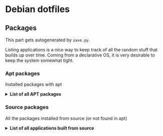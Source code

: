 # Debian dotfiles

## Packages

This part gets autogenerated by `save.py`.

Listing applications is a nice way to keep track of all the random stuff that builds up over time.
Coming from a declarative OS, it is very desirable to keep the system somewhat tight.

### Apt packages

Installed packages with apt

<details><summary><b>List of all APT packages</b></summary>

<!--BEGIN_APT_PACKAGES-->
| Package             | Description                                                             | Installed  |
|---------------------|-------------------------------------------------------------------------|------------|
| neofetch            | Shows Linux System Information with Distribution Logo                   | 2025-06-28 |
| kitty               | Fast-ish terminal, can display images. Have always used this Terminal   | 2025-06-28 |
| element-nightly     | Element: the future of secure communication (nightly unstable build)    | 2025-06-28 |
| git                 | Git version history/control                                             | 2025-06-28 |
| signal-desktop      | Private messaging from your desktop                                     | 2025-06-28 |
| krita               | Drawing application, editing images. Alternative to GIMP                | 2025-06-28 |
| fish                | Shell, alternative to zsh. Not POSIX compatible, but very fancy.        | 2025-06-28 |
| pkg-config          | Needed for some Rust stuff                                              | 2025-06-28 |
| libxkbcommon-dev    | Needed for compiling Pinnacle WM                                        | 2025-06-28 |
| protobuf-compiler   | Needed for compiling Pinnacle WM                                        | 2025-06-28 |
| libudev-dev         | Needed for compiling Pinnacle WM                                        | 2025-06-28 |
| libseat-dev         | Needed for compiling Pinnacle WM                                        | 2025-06-28 |
| libdisplay-info-dev | Needed for compiling Pinnacle WM                                        | 2025-06-28 |
| libinput-dev        | Needed for compiling Pinnacle WM                                        | 2025-06-28 |
| libgbm-dev          | Needed for compiling Pinnacle WM                                        | 2025-06-28 |
| lua5.4              | Needed for configuring Pinnacle config                                  | 2025-06-28 |
| luarocks            | Needed for configuring Pinnacle config                                  | 2025-06-28 |
| just                | Fancy alternative to make                                               | 2025-06-28 |
| emacs               | Text editor, alternative to VIM                                         | 2025-06-28 |
| libnotify-bin       | Notify application                                                      | 2025-06-28 |
| sway                | Sway WM, useful when needing some handy Wayland tools and apps          | 2025-06-28 |
| python3-setuptools  | -                                                                       | 2025-06-28 |
| mplayer             | Needed for Anki sound                                                   | 2025-06-28 |
| kanshi              | Dynamic output configuration for wayland                                | 2025-06-29 |
| autorandr           | Automatically select a display configuration based on connected devices | 2025-06-29 |
| qalc                | Fancy calculator that supports tons and tons of SI units                | 2025-06-29 |
| arandr              | Useful tool to visualize multi-monitor setup                            | 2025-06-29 |
| wofi                | Alternative to rofi, an application launcher tool                       | 2025-06-29 |
| dmenu               | Also an application launcher tool                                       | 2025-06-29 |
| rofi                | Application launcher tool, choose what you like I guess                 | 2025-06-29 |
| obs-studio          | OBS for video recording                                                 | 2025-06-29 |
| waybar              | Bar for wayland                                                         | 2025-06-29 |
| hyprland            | Hyprland, fancy trendy WM with animations and stuff                     | 2025-06-29 |
| dunst               | A customizable and lightweight notification-daemon                      | 2025-06-29 |
| fnott               | Keyboard driven notification daemon for Wayland                         | 2025-06-29 |
| btop                | Fancy top TUI application                                               | 2025-06-29 |
| htop                | Popular top TUI application                                             | 2025-06-29 |
| hyprpaper           | Used to display my wallpaper                                            | 2025-06-29 |
| slurp               | Select a region in a Wayland compositor                                 | 2025-06-29 |
| grim                | Grab images from a Wayland compositor                                   | 2025-06-29 |
| wl-clipboard        | Nice tool to copy something to clipboard on wayland WMs                 | 2025-06-29 |
| cmake               | Used for C and C++                                                      | 2025-06-30 |
| meson               | Build automation tool                                                   | 2025-06-30 |
| cpio                | Tool to create, extract, or copy files to and from archives             | 2025-06-30 |
| libgl1-mesa-dev     | Free implementation of the OpenGL API                                   | 2025-06-30 |
| swaylock            | Application to lock the desktop                                         | 2025-06-30 |
| spotify-client      | Spotify streaming music client                                          | 2025-06-30 |
| playerctl           | Handy tool to skip music tracks                                         | 2025-06-30 |
| rsync               | Used for transferring files locally or over SSH                         | 2025-06-30 |
| python3-venv        | This is for `python3 -m venv .venv`                                     | 2025-06-30 |
| fonts-firacode      | I like this font                                                        | 2025-06-30 |
| waydroid            | Android emulator                                                        | 2025-07-01 |
| tor                 | Anonymous proxy                                                         | 2025-07-02 |
| lz4                 | To handle lz4 compressed files                                          | 2025-07-02 |
| qutebrowser         | Browse the web with vim shortcuts                                       | 2025-07-03 |
| bsdmainutils        | Calendar related stuff                                                  | 2025-07-03 |
| fontforge           | Handy tool to manipulate open fonts                                     | 2025-07-03 |
| fancontrol          | Was supposed to help control the fan on the PC                          | 2025-07-03 |
| thermald            | Was also supposed to help control the fan on the PC                     | 2025-07-03 |
| mako-notifier       | Notification daemon for wayland                                         | 2025-07-04 |
| libssl-dev          | Various rust applications depend on this                                | 2025-07-04 |
| wireguard           | Wireguard VPN                                                           | 2025-07-05 |
| resolvconf          | Needed by Wireguard                                                     | 2025-07-05 |
| xxd                 | Hex dump visualizer                                                     | 2025-07-05 |
| stress              | Stress tester                                                           | 2025-07-05 |
| lm-sensors          | Figuring out the hardware info on the PC                                | 2025-07-05 |
| nodejs              | Guess you can't be a dev without this package                           | 2025-07-05 |
| ffmpeg              | Useful application for converting video and images                      | 2025-07-07 |
| fonts-font-awesome  | Nice icon fonts                                                         | 2025-07-07 |
| libplayerctl-dev    | Mediaplayer controls for hyprland controls                              | 2025-07-07 |
| brightnessctl       | Brightness control for hyprland controls                                | 2025-07-09 |
| prettyping          | Ping hostname or ip in a pretty visualized way                          | 2025-07-10 |
| refind              | Fancy and customizable multiboot selector                               | 2025-07-11 |
| texlive             | Used to compile LaTeX to PDF                                            | 2025-07-14 |
| texlive-full        | Used to compile LaTeX to PDF                                            | 2025-07-14 |
| elisa               | Music player supporting FLAC                                            | 2025-07-14 |
| sass                | SCSS compiler                                                           | 2025-07-14 |
| chromium            | Web browser made by Google                                              | 2025-07-15 |
| libgtk-4-dev        | Needed to compile Niri                                                  | 2025-07-16 |
| libgtk-3-dev        | Needed to compile Niri                                                  | 2025-07-16 |
| libspa-0.2-dev      | Needed to compile Niri                                                  | 2025-07-16 |
| libpipewire-0.3-dev | Needed to compile Niri                                                  | 2025-07-16 |
| libxcb-util-dev     | Needed to compile Niri                                                  | 2025-07-16 |
| libxcb-cursor-dev   | Needed to compile Niri                                                  | 2025-07-16 |
| liblz4-dev          | Needed to compile Niri                                                  | 2025-07-16 |
<!--END_APT_PACKAGES-->

</details>

### Source packages

All the packages installed from source (or not found in apt)

<details><summary><b>List of all applications built from source</b></summary>

<!--BEGIN_SOURCE_PACKAGES-->
| Name                   | Link                                                           | Last Updated |
|------------------------|----------------------------------------------------------------|--------------|
| anki-25.02.7-linux-qt6 | -                                                              | 2025-05-15   |
| pinnacle               | [Source link](https://github.com/pinnacle-comp/pinnacle)       | 2025-06-28   |
| termdown               | [Source link](https://github.com/trehn/termdown)               | 2025-06-28   |
| hyprsome               | [Source link](https://github.com/Aadniz/hyprsome)              | 2025-06-29   |
| Hyprshot               | [Source link](https://github.com/Gustash/Hyprshot)             | 2025-06-29   |
| spotify-adblock        | [Source link](https://github.com/abba23/spotify-adblock)       | 2025-06-30   |
| Bruno                  | -                                                              | 2025-07-03   |
| motus                  | -                                                              | 2025-07-05   |
| Jetbrains              | -                                                              | 2025-07-14   |
| Element-Nightly        | -                                                              | 2025-07-16   |
| Signal                 | -                                                              | 2025-07-16   |
| niri                   | [Source link](https://github.com/YaLTeR/niri)                  | 2025-07-16   |
| xwayland-satellite     | [Source link](https://github.com/Supreeeme/xwayland-satellite) | 2025-07-16   |
| swww                   | [Source link](https://github.com/LGFae/swww)                   | 2025-07-16   |
<!--END_SOURCE_PACKAGES-->

</details>